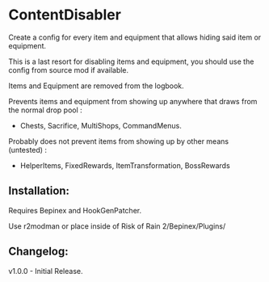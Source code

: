 # ContentDisabler

Create a config for every item and equipment that allows hiding said item or equipment.

This is a last resort for disabling items and equipment, you should use the config from source mod if available.

Items and Equipment are removed from the logbook.

Prevents items and equipment from showing up anywhere that draws from the normal drop pool :

- Chests, Sacrifice, MultiShops, CommandMenus.

Probably does not prevent items from showing up by other means (untested) :

- HelperItems, FixedRewards, ItemTransformation, BossRewards

## Installation:

Requires Bepinex and HookGenPatcher.

Use r2modman or place inside of Risk of Rain 2/Bepinex/Plugins/

## Changelog:

v1.0.0 - Initial Release.